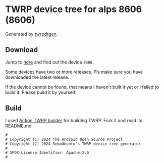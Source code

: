 # TWRP device tree for alps 8606 (8606)

Generated by [twrpdtgen](https://github.com/twrpdtgen/twrpdtgen).

## Download

Jump to [here](https://github.com/ZH-XiJun/Action-TWRP-Builder/releases) and find out the device `8606`.

Some devices have two or more releases. Pls make sure you have downloaded the latest release. 

If the device cannot be found, that means I haven't built it yet or I failed to build it. Please build it by yourself.

## Build

I used [Action TWRP builder](https://github.com/azwhikaru/Action-TWRP-Builder) for building TWRP. Fork it and read its README.md

```
#
# Copyright (C) 2024 The Android Open Source Project
# Copyright (C) 2024 SebaUbuntu's TWRP device tree generator
#
# SPDX-License-Identifier: Apache-2.0
#
```

